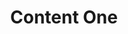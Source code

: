 ---
title: Content One
description: This is Content One description
image: sam_image.png
types:
    - article
---